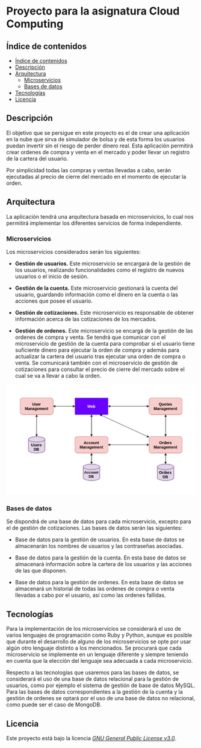 # Proyecto para la asignatura Cloud Computing

## Índice de contenidos

<!-- TOC depthFrom:2 depthTo:6 withLinks:1 updateOnSave:1 orderedList:0 -->

- [Índice de contenidos](#ndice-de-contenidos)
- [Descripción](#descripcin)
- [Arquitectura](#arquitectura)
	- [Microservicios](#microservicios)
	- [Bases de datos](#bases-de-datos)
- [Tecnologías](#tecnologas)
- [Licencia](#licencia)

<!-- /TOC -->

## Descripción

El objetivo que se persigue en este proyecto es el de crear una aplicación en la nube que sirva de simulador de bolsa y de esta forma los usuarios puedan invertir sin el riesgo de perder dinero real.  Esta aplicación permitirá crear ordenes de compra y venta en el mercado y poder llevar un registro de la cartera del usuario.

Por simplicidad todas las compras y ventas llevadas a cabo, serán ejecutadas al precio de cierre del mercado en el momento de ejecutar la orden.

## Arquitectura

La aplicación tendrá una arquitectura basada en microservicios, lo cual nos permitirá implementar los diferentes servicios de forma independiente.

### Microservicios

Los microservicios considerados serán los siguientes:

* **Gestión de usuarios.** Este microservicio se encargará de la gestión de los usuarios, realizando funcionalidades como el registro de nuevos usuarios o el inicio de sesión.

* **Gestión de la cuenta.** Este microservicio gestionará la cuenta del usuario, guardando información como el dinero en la cuenta o las acciones que posee el usuario.

* **Gestión de cotizaciones.** Este microservicio es responsable de obtener información acerca de las cotizaciones de los mercados.

* **Gestión de ordenes.** Este microservicio se encargá de la gestión de las ordenes de compra y venta. Se tendrá que comunicar con el microservicio de gestión de la cuenta para comprobar si el usuario tiene suficiente dinero para ejecutar la orden de compra y además para actualizar la cartera del usuario tras ejecutar una orden de compra o venta. Se comunicará también con el microservicio de gestión de cotizaciones para consultar el precio de cierre del mercado sobre el cual se va a llevar a cabo la orden.


![](docs/img/architectureDiagram.png)

### Bases de datos

Se dispondrá de una base de datos para cada microservicio, excepto para el de gestión de cotizaciones. Las bases de datos serán las siguientes:

* Base de datos para la gestión de usuarios. En esta base de datos se almacenarán los nombres de usuarios y las contraseñas asociadas.

* Base de datos para la gestión de la cuenta. En esta base de datos se almacenará información sobre la cartera de los usuarios y las acciones de las que disponen.

* Base de datos para la gestión de ordenes. En esta base de datos se almacenará un historial de todas las ordenes de compra o venta llevadas a cabo por el usuario, así como las ordenes fallidas.

## Tecnologías

Para la implementación de los microservicios se considerará el uso de varios lenguajes de programación como Ruby y Python, aunque es posible que durante el desarrollo de alguno de los microservicios se opte por usar algún otro lenguaje distinto a los mencionados. Se procurará que cada microservicio se implemente en un lenguaje diferente y siempre teniendo en cuenta que la elección del lenguaje sea adecuada a cada microservicio.

Respecto a las tecnologías que usaremos para las bases de datos, se considerará el uso de una base de datos relacional para la gestión de usuarios, como por ejemplo el sistema de gestión de base de datos MySQL. Para las bases de datos correspondientes a la gestión de la cuenta y la gestión de ordenes se optará por el uso de una base de datos no relacional, como puede ser el caso de MongoDB.

## Licencia

Este proyecto está bajo la licencia [*GNU General Public License v3.0*](https://github.com/Solano96/CC-Project-Trading/blob/master/LICENSE).
